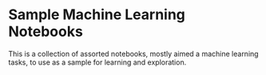 # Sample Machine Learning Notebooks

This is a collection of assorted notebooks, mostly aimed a machine learning tasks, to use as a sample for learning and exploration. 